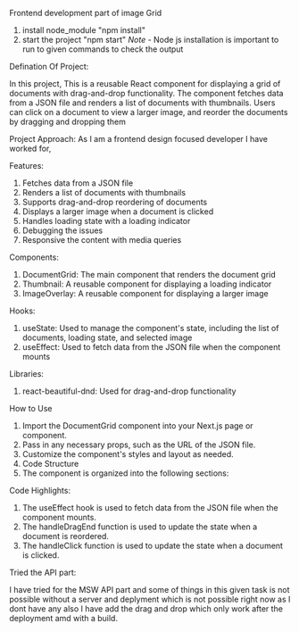 
Frontend development part of image Grid

1. install node_module "npm install"
2. start the project "npm start"
*Note* - Node js installation is important to run to given commands to check the output

Defination Of Project:

In this project, This is a reusable React component for displaying a grid of documents with drag-and-drop functionality. The component fetches data from a JSON file and renders a list of documents with thumbnails. Users can click on a document to view a larger image, and reorder the documents by dragging and dropping them

Project Approach:
As I am a frontend design focused developer I have worked for,

Features:
1. Fetches data from a JSON file
2. Renders a list of documents with thumbnails
3. Supports drag-and-drop reordering of documents
4. Displays a larger image when a document is clicked
5. Handles loading state with a loading indicator
6. Debugging the issues
7. Responsive the content with media queries

Components:
1. DocumentGrid: The main component that renders the document grid
2. Thumbnail: A reusable component for displaying a loading indicator
3. ImageOverlay: A reusable component for displaying a larger image
   
Hooks:
1. useState: Used to manage the component's state, including the list of documents, loading state, and selected image
2. useEffect: Used to fetch data from the JSON file when the component mounts
   
Libraries:
1. react-beautiful-dnd: Used for drag-and-drop functionality
   
How to Use
1. Import the DocumentGrid component into your Next.js page or component.
2. Pass in any necessary props, such as the URL of the JSON file.
3. Customize the component's styles and layout as needed.
4. Code Structure
5. The component is organized into the following sections:

Code Highlights:
1. The useEffect hook is used to fetch data from the JSON file when the component mounts.
2. The handleDragEnd function is used to update the state when a document is reordered.
3. The handleClick function is used to update the state when a document is clicked.


Tried the API part:

I have tried for the MSW API part and some of things in this given task is not possible without a server and deplyment which is not possible right now as I dont have any also I have add the drag and drop which only work after the deployment amd with a build.


